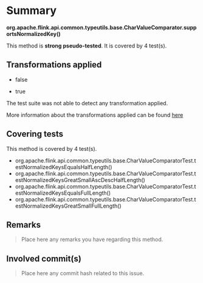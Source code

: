 # Summary
**org.apache.flink.api.common.typeutils.base.CharValueComparator.supportsNormalizedKey()**

This method is **strong pseudo-tested**.
It is covered by 4 test(s). 


## Transformations applied

- false

- true


The test suite was not able to detect any transformation applied.

More information about the transformations applied can be found [here](https://github.com/STAMP-project/pitest-descartes)

## Covering tests
This method is covered by 4 test(s).
* org.apache.flink.api.common.typeutils.base.CharValueComparatorTest.testNormalizedKeysEqualsHalfLength()
* org.apache.flink.api.common.typeutils.base.CharValueComparatorTest.testNormalizedKeysGreatSmallAscDescHalfLength()
* org.apache.flink.api.common.typeutils.base.CharValueComparatorTest.testNormalizedKeysEqualsFullLength()
* org.apache.flink.api.common.typeutils.base.CharValueComparatorTest.testNormalizedKeysGreatSmallFullLength()


## Remarks
> Place here any remarks you have regarding this method.

## Involved commit(s)

> Place here any commit hash related to this issue.
